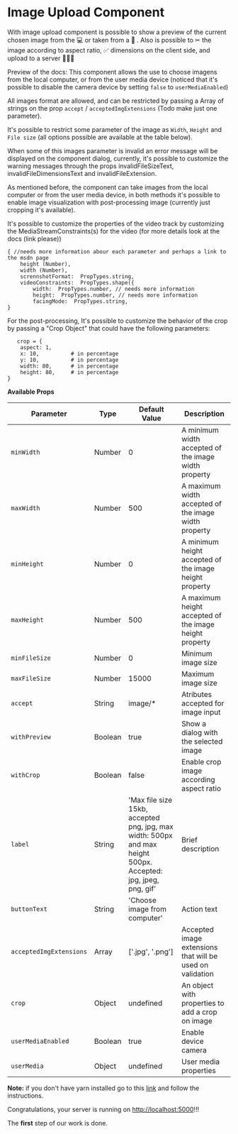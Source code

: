 # Image Upload Component

With image upload component is possible to show a preview of the current chosen image from the 💻 or taken from a 📸 . Also is possible to ✂ the image according to aspect ratio, ✅ dimensions on the client side, and upload to a server 🎉🎉🎉

Preview of the docs:
This component allows the use to choose imagens from the local computer, or from the user media device (noticed that it's possible to disable the camera device by setting `false` to `userMediaEnabled`)

All images format are allowed, and can be restricted by passing a Array of strings on the prop `accept`  / `acceptedImgExtensions` (Todo make just one parameter).

It's possible to restrict some parameter of the image as `Width`, `Height` and `File size` (all options possible are available at the table below).

When some of this images parameter is invalid an error message will be displayed on the component dialog, currently, it's possible to customize the warning messages through the props invalidFileSizeText, invalidFileDimensionsText and invalidFileExtension.

As mentioned before, the component can take images from the local computer or from the user media device, in both methods it's possible to enable image visualization with post-processing image (currently just cropping it's available).

It's possible to customize the properties of the video track by customizing the MediaStreamConstraints(s) for the video (for more details look at the docs (link please))
````
{ //needs more information abour each parameter and perhaps a link to the msdn page
	height (Number),
	width (Number),
	scrennshotFormat:  PropTypes.string,
	videoConstraints:  PropTypes.shape({
		width:  PropTypes.number, // needs more information
		height:  PropTypes.number, // needs more information
		facingMode:  PropTypes.string,
}
````

For the post-processing, It's possible to customize the behavior of the crop by passing a "Crop Object" that could have the following parameters:
```
   crop = {
	aspect: 1,
	x: 10,  		# in percentage
	y: 10, 			# in percentage
	width: 80,		# in percentage
	height: 80,		# in percentage
}
```


**Available Props**

| Parameter | Type | Default Value | Description |
| --- | --- | --- | --- |
| `minWidth` | Number | 0 | A minimum width accepted of the image width property |
| `maxWidth` | Number | 500 | A maximum width accepted of the image width property |
| `minHeight` | Number | 0 | A minimum height accepted of the image height property |
| `maxHeight` | Number | 500 | A maximum height accepted of the image height property |
| `minFileSize` | Number | 0 | Minimum image size |
| `maxFileSize` | Number | 15000 | Maximum image size |
| `accept` | String | image/* | Atributes accepted for image input  |
| `withPreview` | Boolean | true | Show a dialog with the selected image |
| `withCrop` | Boolean | false | Enable crop image according aspect ratio |
| `label` | String | 'Max file size 15kb, accepted png, jpg, max width: 500px and max height 500px. Accepted: jpg, jpeg, png, gif' |  Brief description |
| `buttonText` | String | 'Choose image from computer' | Action text |
| `acceptedImgExtensions` | Array | ['.jpg', '.png'] | Accepted image extensions that will be used on validation |
| `crop` | Object | undefined | An object with properties to add a crop on image |
| `userMediaEnabled` | Boolean | true | Enable device camera |
| `userMedia` | Object |undefined | User media properties |


**Note:** if you don't have yarn installed go to this [link](https://yarnpkg.com/lang/en/docs/getting-started/) and follow the instructions.

Congratulations, your server is running on [http://localhost:5000](http://localhost:5000)!!!

The **first** step of our work is done.